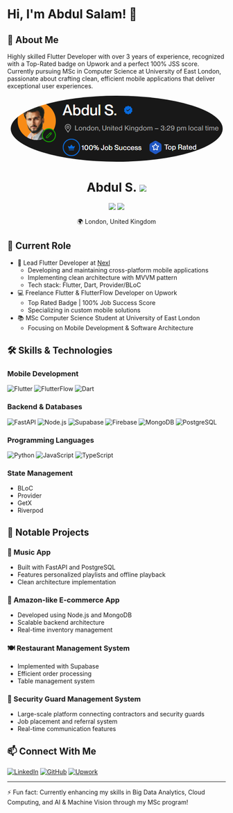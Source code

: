 # Hi, I'm Abdul Salam! 👋

## 🚀 About Me
Highly skilled Flutter Developer with over 3 years of experience, recognized with a Top-Rated badge on Upwork and a perfect 100% JSS score. Currently pursuing MSc in Computer Science at University of East London, passionate about crafting clean, efficient mobile applications that deliver exceptional user experiences.

<div align="center">
  <img src="assets/badge.png" width="489" height="152" style="border-radius: 50%;">
  <h1>Abdul S. <img src="https://img.shields.io/badge/Top%20Rated-blue?style=flat-square&logo=upwork&logoColor=white" /></h1>
  <p>
    <img src="https://img.shields.io/badge/100%25-Job%20Success-brightgreen?style=flat-square&logo=upwork&logoColor=white" />
    <img src="https://img.shields.io/badge/Top%20Rated-★-blue?style=flat-square&logo=upwork&logoColor=white" />
  </p>
  <p>🌍 London, United Kingdom</p>
</div>

## 💼 Current Role
- 🚀 Lead Flutter Developer at [Nexl](https://www.nexl.io)
  - Developing and maintaining cross-platform mobile applications
  - Implementing clean architecture with MVVM pattern
  - Tech stack: Flutter, Dart, Provider/BLoC
- 💻 Freelance Flutter & FlutterFlow Developer on Upwork
  - Top Rated Badge | 100% Job Success Score
  - Specializing in custom mobile solutions
- 📚 MSc Computer Science Student at University of East London
  - Focusing on Mobile Development & Software Architecture

## 🛠️ Skills & Technologies

### Mobile Development
![Flutter](https://img.shields.io/badge/Flutter-%2302569B.svg?style=for-the-badge&logo=Flutter&logoColor=white)
![FlutterFlow](https://img.shields.io/badge/FlutterFlow-02569B?style=for-the-badge&logo=flutter&logoColor=white)
![Dart](https://img.shields.io/badge/dart-%230175C2.svg?style=for-the-badge&logo=dart&logoColor=white)

### Backend & Databases
![FastAPI](https://img.shields.io/badge/FastAPI-005571?style=for-the-badge&logo=fastapi)
![Node.js](https://img.shields.io/badge/node.js-6DA55F?style=for-the-badge&logo=node.js&logoColor=white)
![Supabase](https://img.shields.io/badge/Supabase-3ECF8E?style=for-the-badge&logo=supabase&logoColor=white)
![Firebase](https://img.shields.io/badge/firebase-%23039BE5.svg?style=for-the-badge&logo=firebase)
![MongoDB](https://img.shields.io/badge/MongoDB-%234ea94b.svg?style=for-the-badge&logo=mongodb&logoColor=white)
![PostgreSQL](https://img.shields.io/badge/postgresql-%23316192.svg?style=for-the-badge&logo=postgresql&logoColor=white)

### Programming Languages
![Python](https://img.shields.io/badge/python-3670A0?style=for-the-badge&logo=python&logoColor=ffdd54)
![JavaScript](https://img.shields.io/badge/javascript-%23323330.svg?style=for-the-badge&logo=javascript&logoColor=%23F7DF1E)
![TypeScript](https://img.shields.io/badge/typescript-%23007ACC.svg?style=for-the-badge&logo=typescript&logoColor=white)

### State Management
- BLoC
- Provider
- GetX
- Riverpod

## 🎯 Notable Projects

### 🎵 Music App
- Built with FastAPI and PostgreSQL
- Features personalized playlists and offline playback
- Clean architecture implementation

### 🛒 Amazon-like E-commerce App
- Developed using Node.js and MongoDB
- Scalable backend architecture
- Real-time inventory management

### 🍽️ Restaurant Management System
- Implemented with Supabase
- Efficient order processing
- Table management system

### 👮 Security Guard Management System
- Large-scale platform connecting contractors and security guards
- Job placement and referral system
- Real-time communication features

## 📫 Connect With Me
[![LinkedIn](https://img.shields.io/badge/LinkedIn-%230077B5.svg?style=for-the-badge&logo=linkedin&logoColor=white)](https://www.linkedin.com/in/your-profile)
[![GitHub](https://img.shields.io/badge/github-%23121011.svg?style=for-the-badge&logo=github&logoColor=white)](https://github.com/abdulsalamdeveloper1999)
[![Upwork](https://img.shields.io/badge/UpWork-6FDA44?style=for-the-badge&logo=Upwork&logoColor=white)](your-upwork-profile)

---
⚡ Fun fact: Currently enhancing my skills in Big Data Analytics, Cloud Computing, and AI & Machine Vision through my MSc program!
